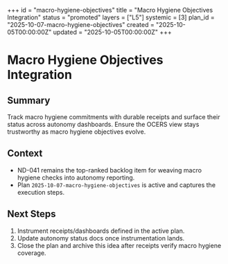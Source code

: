 +++
id = "macro-hygiene-objectives"
title = "Macro Hygiene Objectives Integration"
status = "promoted"
layers = ["L5"]
systemic = [3]
plan_id = "2025-10-07-macro-hygiene-objectives"
created = "2025-10-05T00:00:00Z"
updated = "2025-10-05T00:00:00Z"
+++
# Macro Hygiene Objectives Integration

## Summary
Track macro hygiene commitments with durable receipts and surface their status across autonomy dashboards. Ensure the OCERS view stays trustworthy as macro hygiene objectives evolve.

## Context
- ND-041 remains the top-ranked backlog item for weaving macro hygiene checks into autonomy reporting.
- Plan `2025-10-07-macro-hygiene-objectives` is active and captures the execution steps.

## Next Steps
1. Instrument receipts/dashboards defined in the active plan.
2. Update autonomy status docs once instrumentation lands.
3. Close the plan and archive this idea after receipts verify macro hygiene coverage.
